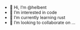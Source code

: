 - 👋 Hi, I’m @helbent
- 👀 I’m interested in code
- 🌱 I’m currently learning rust
- 💞️ I’m looking to collaborate on ...

<!---
helbent/helbent is a ✨ special ✨ repository because its `README.md` (this file) appears on your GitHub profile.
You can click the Preview link to take a look at your changes.
--->
